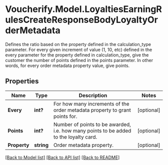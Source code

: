 # Voucherify.Model.LoyaltiesEarningRulesCreateResponseBodyLoyaltyOrderMetadata
Defines the ratio based on the property defined in the calculation_type parameter. For every given increment of value (1, 10, etc) defined in the every parameter for the property defined in calculation_type, give the customer the number of points defined in the points parameter. In other words, for every order metadata property value, give points.

## Properties

Name | Type | Description | Notes
------------ | ------------- | ------------- | -------------
**Every** | **int?** | For how many increments of the order metadata property to grant points for. | [optional] 
**Points** | **int?** | Number of points to be awarded, i.e. how many points to be added to the loyalty card. | [optional] 
**Property** | **string** | Order metadata property. | [optional] 

[[Back to Model list]](../README.md#documentation-for-models) [[Back to API list]](../README.md#documentation-for-api-endpoints) [[Back to README]](../README.md)

